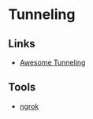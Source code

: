 # Tunneling

## Links

- [Awesome Tunneling](https://github.com/anderspitman/awesome-tunneling)

## Tools

- [ngrok](/ngrok.md)

<!--
Serveo
-->
